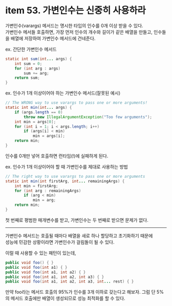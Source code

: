 # item 53. 가변인수는 신중히 사용하라

가변인수(varargs) 메서드는 명시한 타입의 인수를 0개 이상 받을 수 있다.  
가변인수 메서들 호출하면, 가장 먼저 인수의 개수와 길이가 같은 배열을 만들고, 인수들을 배열에 저장하여 가변인수 메서드에 건네준다.

ex. 간단한 가변인수 메서드

```java
static int sum(int... args) {
    int sum = 0;
    for (int arg : args)
        sum += arg;
    return sum;
}
```

ex. 인수가 1개 이상이어야 하는 가변인수 메서드(잘못된 예시)

```java
// The WRONG way to use varargs to pass one or more arguments!
static int min(int... args) {
    if (args.length == 0)
        throw new IllegalArgumentException("Too few arguments");
    int min = args[0];
    for (int i = 1; i < args.length; i++)
        if (args[i] < min)
            min = args[i];
    return min;
}
```

인수를 0개만 넣어 호출하면 런타임(!)에 실패하게 된다.

ex. 인수가 1개 이상이어야 할 때 가변인수를 제대로 사용하는 방법

```java
// The right way to use varargs to pass one or more arguments
static int min(int firstArg, int... remainingArgs) {
    int min = firstArg;
    for (int arg : remainingArgs)
        if (arg < min)
            min = arg;
    return min;
}
```

첫 번째로 평범한 매개변수를 받고, 가변인수는 두 번째로 받으면 문제가 없다.

---

가변인수 메서드는 호출될 때마다 배열을 새로 하나 할당하고 초기화하기 때문에  
성능에 민감한 상황이라면 가변인수가 걸림돌이 될 수 있다.

이럴 때 사용할 수 있는 패턴이 있는데,

```java
public void foo() { }
public void foo(int a1) { }
public void foo(int a1, int a2) { }
public void foo(int a1, int a2, int a3) { }
public void foo(int a1, int a2, int a3, int... rest) { }
```

만약 foo라는 메서드 호출의 95%가 인수를 3개 이하로 갖는다고 해보자.
그럼 단 5%의 메서드 호출에만 배열이 생성되므로 성능 최적화를 할 수 있다.
